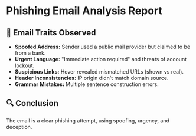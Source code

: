 # Phishing Email Analysis Report

## 📧 Email Traits Observed

- **Spoofed Address:** Sender used a public mail provider but claimed to be from a bank.
- **Urgent Language:** "Immediate action required" and threats of account lockout.
- **Suspicious Links:** Hover revealed mismatched URLs (shown vs real).
- **Header Inconsistencies:** IP origin didn't match domain source.
- **Grammar Mistakes:** Multiple sentence construction errors.

## 🔍 Conclusion
The email is a clear phishing attempt, using spoofing, urgency, and deception.
